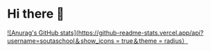 # Hi there 👋

[![Anurag's GitHub stats](https://github-readme-stats.vercel.app/api?username=soutaschool＆show_icons = true＆theme = radius）](https://github.com/anuraghazra/github-readme-stats)
